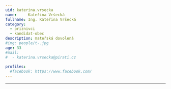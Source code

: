 ```yaml
---
uid: katerina.vrsecka
name:     Kateřina Vršecká
fullname: Ing. Kateřina Vršecká
category:
  - priznivci
  - kandidat-obec
description: mateřská dovolená
#img: people/t-.jpg
age: 33
#mail:
#  - katerina.vrsecka@pirati.cz
 
profiles:
  #facebook: https://www.facebook.com/
---
```


---